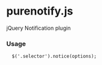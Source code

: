 purenotify.js
=============

jQuery Notification plugin

### Usage
      $('.selector').notice(options);
